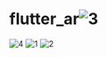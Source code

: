 # flutter_ar![3](https://user-images.githubusercontent.com/61384947/190714723-db1fed2d-fc3f-451f-9d67-e0edc626122e.png)
![4](https://user-images.githubusercontent.com/61384947/190714728-3a99b91f-d887-4b22-902d-93dc4410a3ca.png)
![1](https://user-images.githubusercontent.com/61384947/190714730-44dcae8f-00c5-4ea6-8ba9-edff7ebe1afd.png)
![2](https://user-images.githubusercontent.com/61384947/190714735-231edd2b-28aa-46ab-b0cc-f01ba2d7b839.png)

